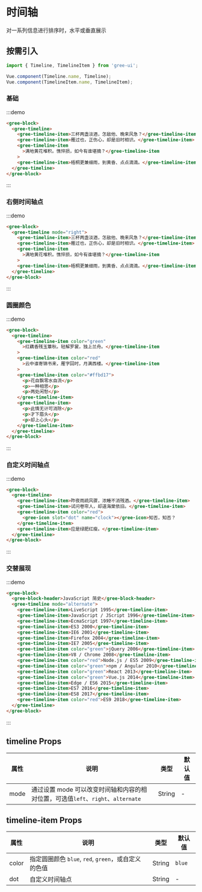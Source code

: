 # 时间轴

对一系列信息进行排序时，水平或垂直展示

## 按需引入

```javascript
import { Timeline, TimelineItem } from 'gree-ui';

Vue.component(Timeline.name, Timeline);
Vue.component(TimelineItem.name, TimelineItem);
```

### 基础

:::demo

```html
<gree-block>
  <gree-timeline>
    <gree-timeline-item>三杯两盏淡酒，怎敌他、晚来风急？</gree-timeline-item>
    <gree-timeline-item>雁过也，正伤心，却是旧时相识。</gree-timeline-item>
    <gree-timeline-item
      >满地黄花堆积。憔悴损，如今有谁堪摘？</gree-timeline-item
    >
    <gree-timeline-item>梧桐更兼细雨，到黄昏、点点滴滴。</gree-timeline-item>
  </gree-timeline>
</gree-block>
```

:::

### 右侧时间轴点

:::demo

```html
<gree-block>
  <gree-timeline mode="right">
    <gree-timeline-item>三杯两盏淡酒，怎敌他、晚来风急？</gree-timeline-item>
    <gree-timeline-item>雁过也，正伤心，却是旧时相识。</gree-timeline-item>
    <gree-timeline-item
      >满地黄花堆积。憔悴损，如今有谁堪摘？</gree-timeline-item
    >
    <gree-timeline-item>梧桐更兼细雨，到黄昏、点点滴滴。</gree-timeline-item>
  </gree-timeline>
</gree-block>
```

:::

### 圆圈颜色

:::demo

```html
<gree-block>
  <gree-timeline>
    <gree-timeline-item color="green"
      >红藕香残玉簟秋。轻解罗裳，独上兰舟。</gree-timeline-item
    >
    <gree-timeline-item color="red"
      >云中谁寄锦书来，雁字回时，月满西楼。</gree-timeline-item
    >
    <gree-timeline-item color="#ffbd17">
      <p>花自飘零水自流</p>
      <p>一种相思</p>
      <p>两处闲愁</p>
    </gree-timeline-item>
    <gree-timeline-item>
      <p>此情无计可消除</p>
      <p>才下眉头</p>
      <p>却上心头</p>
    </gree-timeline-item>
  </gree-timeline>
</gree-block>
```

:::

### 自定义时间轴点

:::demo

```html
<gree-block>
  <gree-timeline>
    <gree-timeline-item>昨夜雨疏风骤，浓睡不消残酒。</gree-timeline-item>
    <gree-timeline-item>试问卷帘人，却道海棠依旧。</gree-timeline-item>
    <gree-timeline-item color="red">
      <gree-icon slot="dot" name="clock"></gree-icon>知否，知否？
    </gree-timeline-item>
    <gree-timeline-item>应是绿肥红瘦。</gree-timeline-item>
  </gree-timeline>
</gree-block>
```

:::

### 交替展现

:::demo

```html
<gree-block>
  <gree-block-header>JavaScript 简史</gree-block-header>
  <gree-timeline mode="alternate">
    <gree-timeline-item>LiveScript 1995</gree-timeline-item>
    <gree-timeline-item>JavaScript / JScript 1996</gree-timeline-item>
    <gree-timeline-item>EcmaScript 1997</gree-timeline-item>
    <gree-timeline-item>ES3 2000</gree-timeline-item>
    <gree-timeline-item>IE6 2001</gree-timeline-item>
    <gree-timeline-item>Firefox 2004</gree-timeline-item>
    <gree-timeline-item>IE7 2005</gree-timeline-item>
    <gree-timeline-item color="green">jQuery 2006</gree-timeline-item>
    <gree-timeline-item>V8 / Chrome 2008</gree-timeline-item>
    <gree-timeline-item color="red">Node.js / ES5 2009</gree-timeline-item>
    <gree-timeline-item color="green">npm / Angular 2010</gree-timeline-item>
    <gree-timeline-item color="green">React 2013</gree-timeline-item>
    <gree-timeline-item color="green">Vue.js 2014</gree-timeline-item>
    <gree-timeline-item>Edge / ES6 2015</gree-timeline-item>
    <gree-timeline-item>ES7 2016</gree-timeline-item>
    <gree-timeline-item>ES8 2017</gree-timeline-item>
    <gree-timeline-item color="red">ES9 2018</gree-timeline-item>
  </gree-timeline>
</gree-block>
```

:::

## **timeline** Props

| 属性 | 说明                                                                             | 类型   | 默认值 |
| ---- | -------------------------------------------------------------------------------- | ------ | ------ |
| mode | 通过设置 mode 可以改变时间轴和内容的相对位置，可选值`left`、`right`、`alternate` | String | \-     |

## **timeline-item** Props

| 属性  | 说明                                                | 类型   | 默认值 |
| ----- | --------------------------------------------------- | ------ | ------ |
| color | 指定圆圈颜色 `blue`, `red`, `green`，或自定义的色值 | String | `blue` |
| dot   | 自定义时间轴点                                      | String | \-     |
